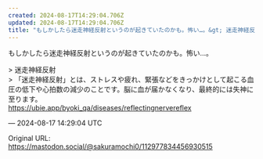 ```yaml
---
created: 2024-08-17T14:29:04.706Z
updated: 2024-08-17T14:29:04.706Z
title: "もしかしたら迷走神経反射というのが起きていたのかも。怖い…。&gt; 迷走神経反射&gt; 「迷走神経反射」とは、ストレスや疲れ、緊張などをきっかけとして起こる[...]"
---
```


<p>もしかしたら迷走神経反射というのが起きていたのかも。怖い…。</p><p>&gt; 迷走神経反射<br />&gt; 「迷走神経反射」とは、ストレスや疲れ、緊張などをきっかけとして起こる血圧の低下や心拍数の減少のことです。脳に血が届かなくなり、最終的には失神に至ります。<br /> <a href="https://ubie.app/byoki_qa/diseases/reflectingnervereflex" target="_blank" rel="nofollow noopener noreferrer" translate="no"><span class="invisible">https://</span><span class="ellipsis">ubie.app/byoki_qa/diseases/ref</span><span class="invisible">lectingnervereflex</span></a></p>

&mdash; 2024-08-17 14:29:04 UTC

Original URL: https://mastodon.social/@sakuramochi0/112977834456930515
